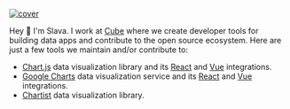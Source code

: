 [![cover](https://cubedev-blog-images.s3.us-east-2.amazonaws.com/b1b343a6-707b-47e9-a59d-60059dafaac4.png)](https://cube.dev?ref=eco-readme)

Hey 👋 I'm Slava. 
I work at [Cube](https://cube.dev?ref=eco-readme) where we create developer tools for building data apps and contribute to the open source ecosystem. Here are just a few tools we maintain and/or contribute to:
* [Chart.js](https://github.com/chartjs/Chart.js) data visualization library and its [React](https://github.com/reactchartjs/react-chartjs-2) and [Vue](https://github.com/apertureless/vue-chartjs) integrations. 
* [Google Charts](https://developers.google.com/chart) data visualization service and its [React](https://github.com/rakannimer/react-google-charts) and [Vue](https://github.com/devstark-com/vue-google-charts) integrations. 
* [Chartist](https://github.com/chartist-js/chartist) data visualization library. 
